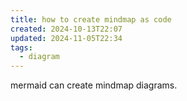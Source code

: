 ```yaml
---
title: how to create mindmap as code
created: 2024-10-13T22:07
updated: 2024-11-05T22:34
tags:
  - diagram
---
```


mermaid can create mindmap diagrams.
